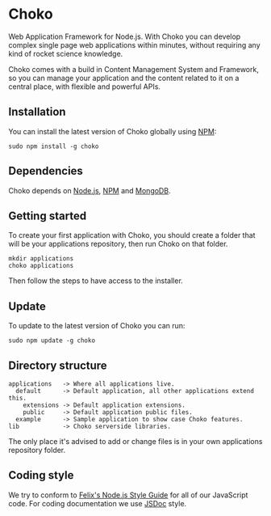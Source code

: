 # Choko

  Web Application Framework for Node.js. With Choko you can develop complex
  single page web applications within minutes, without requiring any kind of
  rocket science knowledge.

  Choko comes with a build in Content Management System and Framework, so you
  can manage your application and the content related to it on a central place,
  with flexible and powerful APIs.

## Installation

  You can install the latest version of Choko globally using
  [NPM](http://npmjs.org):

    sudo npm install -g choko

## Dependencies

  Choko depends on [Node.js](http://nodejs.org), [NPM](http://npmjs.org) and
  [MongoDB](http://www.mongodb.org).

## Getting started

  To create your first application with Choko, you should create a folder that
  will be your applications repository, then run Choko on that folder.

    mkdir applications
    choko applications

  Then follow the steps to have access to the installer.

## Update

  To update to the latest version of Choko you can run:

    sudo npm update -g choko

## Directory structure

```
applications   -> Where all applications live.
  default      -> Default application, all other applications extend this.
    extensions -> Default application extensions.
    public     -> Default application public files.
  example      -> Sample application to show case Choko features.
lib            -> Choko serverside libraries.
```

The only place it's advised to add or change files is in your own applications
repository folder.

## Coding style

We try to conform to [Felix's Node.js Style Guide](http://nodeguide.com/style.html)
for all of our JavaScript code. For coding documentation we use [JSDoc](http://usejsdoc.org/)
style.
